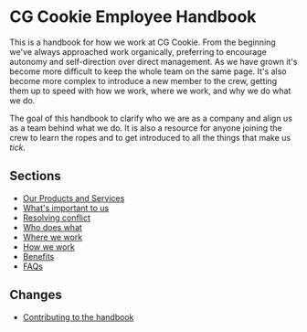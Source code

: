 # CG Cookie Employee Handbook

This is a handbook for how we work at CG Cookie. From the beginning we've always approached work organically, preferring
to encourage autonomy and self-direction over direct management. As we have grown it's become more difficult to keep the whole team on the same page. It's also become more complex to introduce a new member to the crew, getting them up to speed with how we work, where we work, and why we do what we do.

The goal of this handbook to clarify who we are as a company and align us as a team behind what we do. It is also a resource for anyone joining the crew to learn the ropes and to get introduced to all the things that make us *tick*.

## Sections
* [Our Products and Services](https://github.com/CGCookie/handbook/blob/master/our-products-and-services.md)
* [What's important to us](https://github.com/cgcookie/handbook/blob/master/what-is-important-to-us.md)
* [Resolving conflict](https://github.com/cgcookie/handbook/blob/master/resolving-conflict.md)
* [Who does what](https://github.com/cgcookie/handbook/blob/master/who-does-what.md)
* [Where we work](https://github.com/cgcookie/handbook/blob/master/where-we-work.md)
* [How we work](https://github.com/cgcookie/handbook/blob/master/how-we-work.md)
* [Benefits](https://github.com/cgcookie/handbook/blob/master/benefits.md)
* [FAQs](https://github.com/cgcookie/handbook/blob/master/faqs.md)

## Changes
* [Contributing to the handbook](https://github.com/CGCookie/handbook/blob/master/CONTRIBUTING.md)
